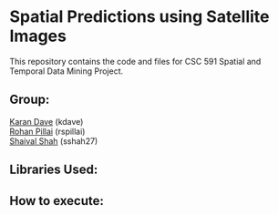 # Spatial Predictions using Satellite Images
This repository contains the code and files for CSC 591 Spatial and Temporal Data Mining Project.

## Group:

[Karan Dave](mailto:kdave@ncsu.edu) (kdave)<br>
[Rohan Pillai](mailto:rspillai@ncsu.edu) (rspillai)<br>
[Shaival Shah](mailto:sshah27@ncsu.edu) (sshah27)<br>

## Libraries Used:


## How to execute:


